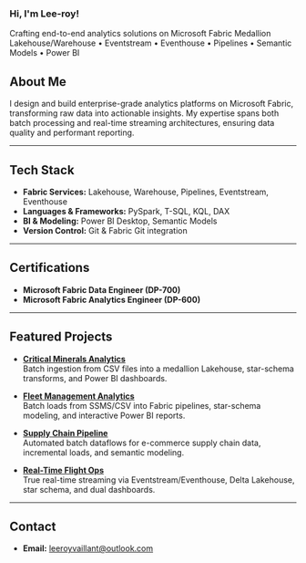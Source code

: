 ###  Hi, I'm Lee-roy!

Crafting end-to-end analytics solutions on Microsoft Fabric
Medallion Lakehouse/Warehouse • Eventstream • Eventhouse • Pipelines • Semantic Models • Power BI

## About Me
I design and build enterprise-grade analytics platforms on Microsoft Fabric, transforming raw data into actionable insights. My expertise spans both batch processing and real-time streaming architectures, ensuring data quality and performant reporting.

---

## Tech Stack
- **Fabric Services:** Lakehouse, Warehouse, Pipelines, Eventstream, Eventhouse  
- **Languages & Frameworks:** PySpark, T-SQL, KQL, DAX  
- **BI & Modeling:** Power BI Desktop, Semantic Models  
- **Version Control:** Git & Fabric Git integration  

---

## Certifications
- **Microsoft Fabric Data Engineer (DP-700)**  
- **Microsoft Fabric Analytics Engineer (DP-600)**  

---

## Featured Projects
- **[Critical Minerals Analytics](https://github.com/lkv971/fabric-minerals-analytics)**  
  Batch ingestion from CSV files into a medallion Lakehouse, star-schema transforms, and Power BI dashboards.

- **[Fleet Management Analytics](https://github.com/lkv971/fabric-logistics-fleet-analytics)**  
  Batch loads from SSMS/CSV into Fabric pipelines, star-schema modeling, and interactive Power BI reports.

- **[Supply Chain Pipeline](https://github.com/lkv971/fabric-ecom-supplychain-analytics)**  
  Automated batch dataflows for e-commerce supply chain data, incremental loads, and semantic modeling.

- **[Real-Time Flight Ops](https://github.com/your-org/fabric-realtime-flight-ops)**  
  True real-time streaming via Eventstream/Eventhouse, Delta Lakehouse, star schema, and dual dashboards.

---

## Contact
- **Email:** [leeroyvaillant@outlook.com](mailto:leeroyvaillant@outlook.com)  
